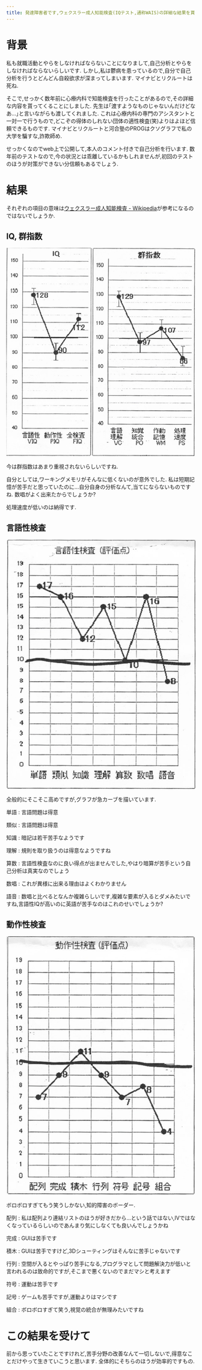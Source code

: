 ```yaml
---
title: 発達障害者です,ウェクスラー成人知能検査(IQテスト,通称WAIS)の詳細な結果を貰ってきました,本人が自己分析を行います
---
```


# 背景

私も就職活動とやらをしなければならないことになりまして,自己分析とやらをしなければならないらしいです.
しかし,私は鬱病を患っているので,自分で自己分析を行うとどんどん自殺欲求が深まってしまいます.
マイナビとリクルートは死ね.

そこで,せっかく数年前に心療内科で知能検査を行ったことがあるので,その詳細な内容を貰ってくることにしました.
先生は｢渡すようなものじゃないんだけどなあ…｣と言いながらも渡してくれました.
これは心療内科の専門のアシスタントと一対一で行うもので,どこぞの得体のしれない団体の適性検査(笑)よりはよほど信頼できるものです.
マイナビとリクルートと河合塾のPROGはクソグラフで私の大学を騙すな,詐欺師め.

せっかくなのでweb上で公開して,本人のコメント付きで自己分析を行います.
数年前のテストなので,今の状況とは乖離しているかもしれませんが,初回のテストのほうが対策ができない分信頼もあるでしょう.

# 結果

それぞれの項目の意味は[ウェクスラー成人知能検査 - Wikipedia](https://ja.wikipedia.org/wiki/%E3%82%A6%E3%82%A7%E3%82%AF%E3%82%B9%E3%83%A9%E3%83%BC%E6%88%90%E4%BA%BA%E7%9F%A5%E8%83%BD%E6%A4%9C%E6%9F%BB)が参考になるのではないでしょうか.

## IQ, 群指数

![IQ, 群指数](/file/2017-02-08-iq-1.png)

今は群指数はあまり重視されないらしいですね.

自分としては,ワーキングメモリがそんなに低くないのが意外でした.
私は短期記憶が苦手だと思っていたのに…自分自身の分析なんて,当てにならないものですね.
数唱がよく出来たからでしょうか?

処理速度が低いのは納得です.

## 言語性検査

![言語性検査](/file/2017-02-08-iq-2.png)

全般的にそこそこ高めですが,グラフが急カーブを描いています.

単語
:    言語問題は得意

類似
:    言語問題は得意

知識
:    暗記は若干苦手なようです

理解
:    規則を取り扱うのは得意なようですね

算数
:    言語性検査なのに良い得点が出ませんでした,やはり暗算が苦手という自己分析は真実なのでしょう

数唱
:    これが異様に出来る理由はよくわかりません

語音
:    数唱と比べるとなんか複雑らしいです,複雑な要素が入るとダメみたいですね,言語性IQが高いのに英語が苦手なのはこれのせいでしょうか?

## 動作性検査

![動作性検査](/file/2017-02-08-iq-3.png)

ボロボロすぎてもう笑うしかない,知的障害のボーダー.

配列
:    私は配列より連結リストのほうが好きだから…という話ではない,Ⅳではなくなっているらしいのであんまり気にしなくても良いんでしょうかね

完成
:    GUIは苦手です

積木
:    GUIは苦手ですけど,3Dシューティングはそんなに苦手じゃないです

行列
:    空間が入るとやっぱり苦手になる,プログラマとして問題解決力が低いと言われるのは致命的ですが,そこまで悪くないのでまだマシと考えます

符号
:    運動は苦手です

記号
:    ゲームも苦手ですが,運動よりはマシです

組合
:    ボロボロすぎて笑う,視覚の統合が無理みたいですね

# この結果を受けて

前から思っていたことですけれど,苦手分野の改善なんて一切しないで,得意なことだけやって生きていこうと思います.
全体的にそちらのほうが効率的ですもの.
